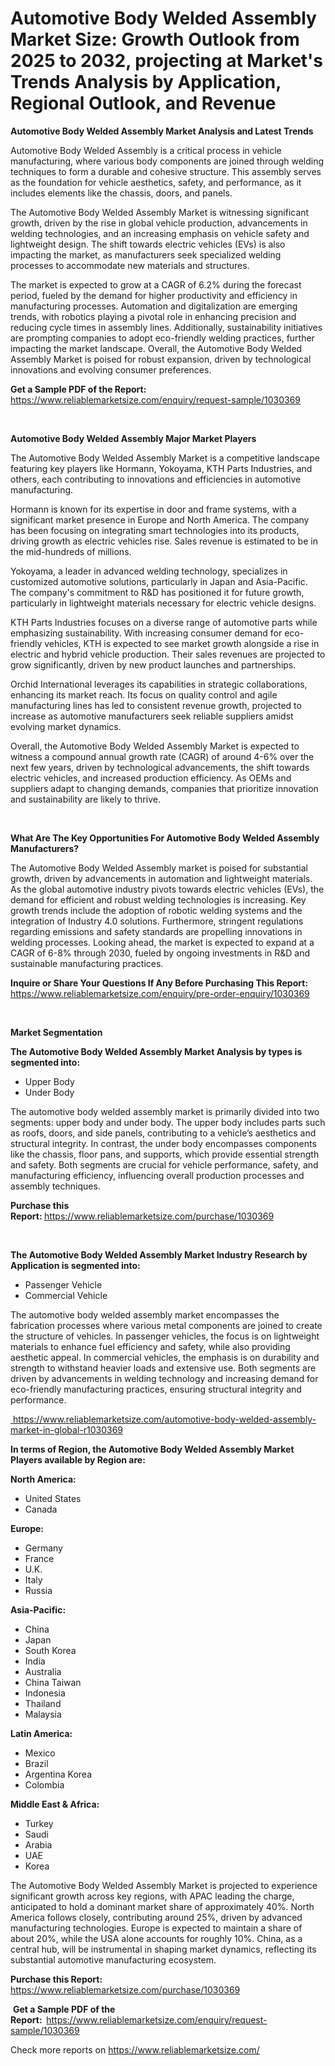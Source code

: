<p><h1>Automotive Body Welded Assembly Market Size: Growth Outlook from 2025 to 2032, projecting at Market's Trends Analysis by Application, Regional Outlook, and Revenue</h1></p><p><strong>Automotive Body Welded Assembly Market Analysis and Latest Trends</strong></p>
<p><p>Automotive Body Welded Assembly is a critical process in vehicle manufacturing, where various body components are joined through welding techniques to form a durable and cohesive structure. This assembly serves as the foundation for vehicle aesthetics, safety, and performance, as it includes elements like the chassis, doors, and panels. </p><p>The Automotive Body Welded Assembly Market is witnessing significant growth, driven by the rise in global vehicle production, advancements in welding technologies, and an increasing emphasis on vehicle safety and lightweight design. The shift towards electric vehicles (EVs) is also impacting the market, as manufacturers seek specialized welding processes to accommodate new materials and structures. </p><p>The market is expected to grow at a CAGR of 6.2% during the forecast period, fueled by the demand for higher productivity and efficiency in manufacturing processes. Automation and digitalization are emerging trends, with robotics playing a pivotal role in enhancing precision and reducing cycle times in assembly lines. Additionally, sustainability initiatives are prompting companies to adopt eco-friendly welding practices, further impacting the market landscape. Overall, the Automotive Body Welded Assembly Market is poised for robust expansion, driven by technological innovations and evolving consumer preferences.</p></p>
<p><strong>Get a Sample PDF of the Report:&nbsp;</strong> <a href="https://www.reliablemarketsize.com/enquiry/request-sample/1030369?utm_campaign=2445&utm_medium=2&utm_source=Github&utm_content=ia&utm_term=21032025&utm_id=automotive-body-welded-assembly">https://www.reliablemarketsize.com/enquiry/request-sample/1030369</a></p>
<p>&nbsp;</p>
<p><strong>Automotive Body Welded Assembly Major Market Players</strong></p>
<p><p>The Automotive Body Welded Assembly Market is a competitive landscape featuring key players like Hormann, Yokoyama, KTH Parts Industries, and others, each contributing to innovations and efficiencies in automotive manufacturing.</p><p>Hormann is known for its expertise in door and frame systems, with a significant market presence in Europe and North America. The company has been focusing on integrating smart technologies into its products, driving growth as electric vehicles rise. Sales revenue is estimated to be in the mid-hundreds of millions.</p><p>Yokoyama, a leader in advanced welding technology, specializes in customized automotive solutions, particularly in Japan and Asia-Pacific. The company's commitment to R&D has positioned it for future growth, particularly in lightweight materials necessary for electric vehicle designs.</p><p>KTH Parts Industries focuses on a diverse range of automotive parts while emphasizing sustainability. With increasing consumer demand for eco-friendly vehicles, KTH is expected to see market growth alongside a rise in electric and hybrid vehicle production. Their sales revenues are projected to grow significantly, driven by new product launches and partnerships.</p><p>Orchid International leverages its capabilities in strategic collaborations, enhancing its market reach. Its focus on quality control and agile manufacturing lines has led to consistent revenue growth, projected to increase as automotive manufacturers seek reliable suppliers amidst evolving market dynamics.</p><p>Overall, the Automotive Body Welded Assembly Market is expected to witness a compound annual growth rate (CAGR) of around 4-6% over the next few years, driven by technological advancements, the shift towards electric vehicles, and increased production efficiency. As OEMs and suppliers adapt to changing demands, companies that prioritize innovation and sustainability are likely to thrive.</p></p>
<p>&nbsp;</p>
<p><strong>What Are The Key Opportunities For Automotive Body Welded Assembly Manufacturers?</strong></p>
<p><p>The Automotive Body Welded Assembly market is poised for substantial growth, driven by advancements in automation and lightweight materials. As the global automotive industry pivots towards electric vehicles (EVs), the demand for efficient and robust welding technologies is increasing. Key growth trends include the adoption of robotic welding systems and the integration of Industry 4.0 solutions. Furthermore, stringent regulations regarding emissions and safety standards are propelling innovations in welding processes. Looking ahead, the market is expected to expand at a CAGR of 6-8% through 2030, fueled by ongoing investments in R&D and sustainable manufacturing practices.</p></p>
<p><strong>Inquire or Share Your Questions If Any Before Purchasing This Report:</strong> <a href="https://www.reliablemarketsize.com/enquiry/pre-order-enquiry/1030369?utm_campaign=2445&utm_medium=2&utm_source=Github&utm_content=ia&utm_term=21032025&utm_id=automotive-body-welded-assembly">https://www.reliablemarketsize.com/enquiry/pre-order-enquiry/1030369</a></p>
<p>&nbsp;</p>
<p><strong>Market Segmentation</strong></p>
<p><strong>The Automotive Body Welded Assembly Market Analysis by types is segmented into:</strong></p>
<p><ul><li>Upper Body</li><li>Under Body</li></ul></p>
<p><p>The automotive body welded assembly market is primarily divided into two segments: upper body and under body. The upper body includes parts such as roofs, doors, and side panels, contributing to a vehicle’s aesthetics and structural integrity. In contrast, the under body encompasses components like the chassis, floor pans, and supports, which provide essential strength and safety. Both segments are crucial for vehicle performance, safety, and manufacturing efficiency, influencing overall production processes and assembly techniques.</p></p>
<p><strong>Purchase this Report:&nbsp;</strong><a href="https://www.reliablemarketsize.com/purchase/1030369?utm_campaign=2445&utm_medium=2&utm_source=Github&utm_content=ia&utm_term=21032025&utm_id=automotive-body-welded-assembly">https://www.reliablemarketsize.com/purchase/1030369</a></p>
<p>&nbsp;</p>
<p><strong>The Automotive Body Welded Assembly Market Industry Research by Application is segmented into:</strong></p>
<p><ul><li>Passenger Vehicle</li><li>Commercial Vehicle</li></ul></p>
<p><p>The automotive body welded assembly market encompasses the fabrication processes where various metal components are joined to create the structure of vehicles. In passenger vehicles, the focus is on lightweight materials to enhance fuel efficiency and safety, while also providing aesthetic appeal. In commercial vehicles, the emphasis is on durability and strength to withstand heavier loads and extensive use. Both segments are driven by advancements in welding technology and increasing demand for eco-friendly manufacturing practices, ensuring structural integrity and performance.</p></p>
<p><a href="https://www.reliablemarketsize.com/automotive-body-welded-assembly-market-in-global-r1030369?utm_campaign=2445&utm_medium=2&utm_source=Github&utm_content=ia&utm_term=21032025&utm_id=automotive-body-welded-assembly">&nbsp;https://www.reliablemarketsize.com/automotive-body-welded-assembly-market-in-global-r1030369</a></p>
<p><strong>In terms of Region, the Automotive Body Welded Assembly Market Players available by Region are:</strong></p>
<p>
    <p> <strong> North America: </strong>
        <ul>
            <li>United States</li>
            <li>Canada</li>
        </ul>
        </p> 
    <p> <strong> Europe: </strong>
        <ul>
            <li>Germany</li>
            <li>France</li>
            <li>U.K.</li>
            <li>Italy</li>
            <li>Russia</li>
        </ul>
        </p> 
    <p> <strong> Asia-Pacific: </strong>
        <ul>
            <li>China</li>
            <li>Japan</li>
            <li>South Korea</li>
            <li>India</li>
            <li>Australia</li>
            <li>China Taiwan</li>
            <li>Indonesia</li>
            <li>Thailand</li>
            <li>Malaysia</li>
        </ul>
        </p> 
    <p> <strong> Latin America: </strong>
        <ul>
            <li>Mexico</li>
            <li>Brazil</li>
            <li>Argentina Korea</li>
            <li>Colombia</li>
        </ul>
        </p> 
    <p> <strong> Middle East & Africa: </strong>
        <ul>
            <li>Turkey</li>
            <li>Saudi</li>
            <li>Arabia</li>
            <li>UAE</li>
            <li>Korea</li>
        </ul>
    </p>
    </p>
<p><p>The Automotive Body Welded Assembly Market is projected to experience significant growth across key regions, with APAC leading the charge, anticipated to hold a dominant market share of approximately 40%. North America follows closely, contributing around 25%, driven by advanced manufacturing technologies. Europe is expected to maintain a share of about 20%, while the USA alone accounts for roughly 10%. China, as a central hub, will be instrumental in shaping market dynamics, reflecting its substantial automotive manufacturing ecosystem.</p></p>
<p><strong>Purchase this Report: </strong><a href="https://www.reliablemarketsize.com/purchase/1030369?utm_campaign=2445&utm_medium=2&utm_source=Github&utm_content=ia&utm_term=21032025&utm_id=automotive-body-welded-assembly">https://www.reliablemarketsize.com/purchase/1030369</a></p>
<p>&nbsp;<strong>Get a Sample PDF of the Report:&nbsp;&nbsp;</strong><a href="https://www.reliablemarketsize.com/enquiry/request-sample/1030369?utm_campaign=2445&utm_medium=2&utm_source=Github&utm_content=ia&utm_term=21032025&utm_id=automotive-body-welded-assembly">https://www.reliablemarketsize.com/enquiry/request-sample/1030369</a></p>
<p><strong></strong></p>
<p>Check more reports on <a href="https://www.reliablemarketsize.com/?utm_campaign=2445&utm_medium=2&utm_source=Github&utm_content=ia&utm_term=21032025&utm_id=automotive-body-welded-assembly">https://www.reliablemarketsize.com/</a></p>